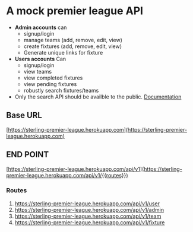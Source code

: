 # A mock premier league API

- **Admin accounts** 
can
  - signup/login
  - manage teams (add, remove, edit, view)
  - create fixtures (add, remove, edit, view)
  - Generate unique links for fixture
- **Users accounts** 
Can
  - signup/login
  - view teams
  - view completed fixtures
  - view pending fixtures
  - robustly search fixtures/teams
- Only the search API should be availble to the public.
[Documentation ](https://documenter.getpostman.com/view/7290073/SVmpW23a)
## Base URL
[https://sterling-premier-league.herokuapp.com](https://sterling-premier-league.herokuapp.com)

## END POINT
[https://sterling-premier-league.herokuapp.com/api/v1](https://sterling-premier-league.herokuapp.com/api/v1/{{routes}})
### Routes 
1. https://sterling-premier-league.herokuapp.com/api/v1/user
2. https://sterling-premier-league.herokuapp.com/api/v1/admin
3. https://sterling-premier-league.herokuapp.com/api/v1/team
4. https://sterling-premier-league.herokuapp.com/api/v1/fixture
